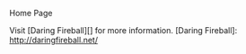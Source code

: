 Home Page


Visit [Daring Fireball][] for more information.
[Daring Fireball]: http://daringfireball.net/

